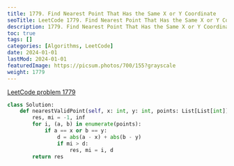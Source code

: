 ```yaml
---
title: 1779. Find Nearest Point That Has the Same X or Y Coordinate
seoTitle: LeetCode 1779. Find Nearest Point That Has the Same X or Y Coordinate | Python solution and explanation
description: 1779. Find Nearest Point That Has the Same X or Y Coordinate
toc: true
tags: []
categories: [Algorithms, LeetCode]
date: 2024-01-01
lastMod: 2024-01-01
featuredImage: https://picsum.photos/700/155?grayscale
weight: 1779
---
```


[LeetCode problem 1779](https://leetcode.com/problems/find-nearest-point-that-has-the-same-x-or-y-coordinate/)

```python
class Solution:
    def nearestValidPoint(self, x: int, y: int, points: List[List[int]]) -> int:
        res, mi = -1, inf
        for i, (a, b) in enumerate(points):
            if a == x or b == y:
                d = abs(a - x) + abs(b - y)
                if mi > d:
                    res, mi = i, d
        return res

```
